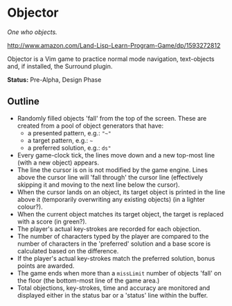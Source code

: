Objector
========

_One who objects._

http://www.amazon.com/Land-Lisp-Learn-Program-Game/dp/1593272812

Objector is a Vim game to practice normal mode navigation, text-objects and, if
installed, the Surround plugin.

**Status:** Pre-Alpha, Design Phase

Outline
-------

* Randomly filled objects 'fall' from the top of the screen. These are created
  from a pool of object generators that have:
    * a presented pattern, e.g.: `"~"`
    * a target pattern, e.g.: `~`
    * a preferred solution, e.g.: `ds"`
* Every game-clock tick, the lines move down and a new top-most line (with a
  new object) appears.
* The line the cursor is on is not modified by the game engine. Lines above the
  cursor line will 'fall through' the cursor line (effectively skipping it and
  moving to the next line below the cursor).
* When the cursor lands on an object, its target object is printed in the line
  above it (temporarily overwriting any existing objects) (in a lighter
  colour?).
* When the current object matches its target object, the target is replaced
  with a score (in green?).
* The player's actual key-strokes are recorded for each objection.
* The number of characters typed by the player are compared to the number of
  characters in the 'preferred' solution and a base score is calculated based
  on the difference.
* If the player's actual key-strokes match the preferred solution, bonus points
  are awarded.
* The game ends when more than a `missLimit` number of objects 'fall' on the
  floor (the bottom-most line of the game area.)
* Total objections, key-strokes, time and accuracy are monitored and displayed
  either in the status bar or a 'status' line within the buffer.

